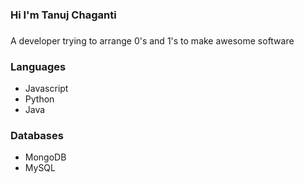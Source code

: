 
<h3 align="left">Hi I'm Tanuj Chaganti</h3>

###

<p align="left">A developer trying to arrange 0's and 1's to make awesome software</p>




<h3>Languages</h3>
<ul>
  <li>Javascript</li>
  <li>Python</li>
  <li>Java</li>
</ul>


<h3>Databases</h3>
<ul>
  <li>MongoDB</li>
  <li>MySQL</li>
  
</ul>




